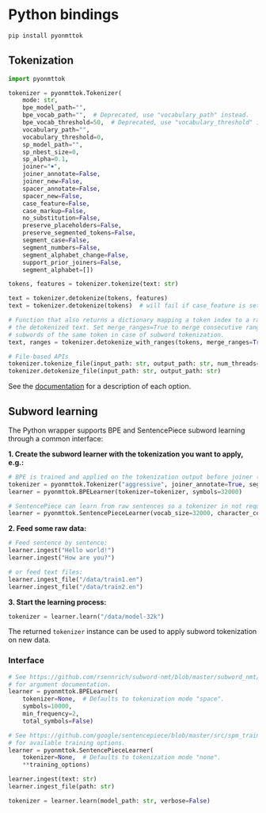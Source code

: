 # Python bindings

```bash
pip install pyonmttok
```

## Tokenization

```python
import pyonmttok

tokenizer = pyonmttok.Tokenizer(
    mode: str,
    bpe_model_path="",
    bpe_vocab_path="",  # Deprecated, use "vocabulary_path" instead.
    bpe_vocab_threshold=50,  # Deprecated, use "vocabulary_threshold" instead.
    vocabulary_path="",
    vocabulary_threshold=0,
    sp_model_path="",
    sp_nbest_size=0,
    sp_alpha=0.1,
    joiner="￭",
    joiner_annotate=False,
    joiner_new=False,
    spacer_annotate=False,
    spacer_new=False,
    case_feature=False,
    case_markup=False,
    no_substitution=False,
    preserve_placeholders=False,
    preserve_segmented_tokens=False,
    segment_case=False,
    segment_numbers=False,
    segment_alphabet_change=False,
    support_prior_joiners=False,
    segment_alphabet=[])

tokens, features = tokenizer.tokenize(text: str)

text = tokenizer.detokenize(tokens, features)
text = tokenizer.detokenize(tokens)  # will fail if case_feature is set.

# Function that also returns a dictionary mapping a token index to a range in
# the detokenized text. Set merge_ranges=True to merge consecutive ranges, e.g.
# subwords of the same token in case of subword tokenization.
text, ranges = tokenizer.detokenize_with_ranges(tokens, merge_ranges=True)

# File-based APIs
tokenizer.tokenize_file(input_path: str, output_path: str, num_threads=1)
tokenizer.detokenize_file(input_path: str, output_path: str)
```

See the [documentation](../../docs/options.md) for a description of each option.

## Subword learning

The Python wrapper supports BPE and SentencePiece subword learning through a common interface:

**1\. Create the subword learner with the tokenization you want to apply, e.g.:**

```python
# BPE is trained and applied on the tokenization output before joiner (or spacer) annotations.
tokenizer = pyonmttok.Tokenizer("aggressive", joiner_annotate=True, segment_numbers=True)
learner = pyonmttok.BPELearner(tokenizer=tokenizer, symbols=32000)

# SentencePiece can learn from raw sentences so a tokenizer in not required.
learner = pyonmttok.SentencePieceLearner(vocab_size=32000, character_coverage=0.98)
```

**2\. Feed some raw data:**

```python
# Feed sentence by sentence:
learner.ingest("Hello world!")
learner.ingest("How are you?")

# or feed text files:
learner.ingest_file("/data/train1.en")
learner.ingest_file("/data/train2.en")
```

**3\. Start the learning process:**

```python
tokenizer = learner.learn("/data/model-32k")
```

The returned `tokenizer` instance can be used to apply subword tokenization on new data.

### Interface

```python
# See https://github.com/rsennrich/subword-nmt/blob/master/subword_nmt/learn_bpe.py
# for argument documentation.
learner = pyonmttok.BPELearner(
    tokenizer=None,  # Defaults to tokenization mode "space".
    symbols=10000,
    min_frequency=2,
    total_symbols=False)

# See https://github.com/google/sentencepiece/blob/master/src/spm_train_main.cc
# for available training options.
learner = pyonmttok.SentencePieceLearner(
    tokenizer=None,  # Defaults to tokenization mode "none".
    **training_options)

learner.ingest(text: str)
learner.ingest_file(path: str)

tokenizer = learner.learn(model_path: str, verbose=False)
```

